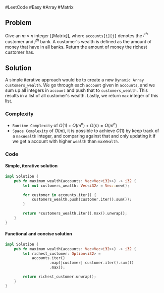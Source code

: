 #LeetCode #Easy #Array #Matrix

## Problem
Give an $m \times n$ integer [[Matrix]], where `accounts[i][j]` denotes the $i^{th}$  customer and $j^{th}$ bank. 
A customer's wealth is defined as the amount of money that have in all banks. Return the amount of money the richest customer has.  

## Solution
A simple iterative approach would be to create a new `Dynamic Array` `customers_wealth`. We go through each `account` given in `accounts`, and we sum up all integers in `account` and push that to `customers_wealth`. This results in a list of all customer's wealth. Lastly, we return `max` integer of this list.

### Complexity 
- `Runtime Complexity` of $O(1) + O(m^n) + O(n) = O(m^n)$
- `Space Complexity` of $O(m)$, it is possible to achieve $O(1)$ by keep track of a `maxWealth` integer, and comparing against that and only updating it if we get a account with higher `wealth` than `maxWealth`.

### Code
#### Simple, iterative solution 
```Rust 
impl Solution {
	pub fn maximum_wealth(accounts: Vec<Vec<i32>>) -> i32 {
		let mut customers_wealth: Vec<i32> = Vec::new();
		
		for customer in accounts.iter() {
			customers_wealth.push(customer.iter().sum());
		}
		
		return *customers_wealth.iter().max().unwrap();
	}
}
```

#### Functional and concise solution
```Rust
impl Solution {
	pub fn maximum_wealth(accounts: Vec<Vec<i32>>) -> i32 {
		let richest_customer: Option<i32> =
			accounts.iter()
					.map(|customer| customer.iter().sum())
					.max();
					
		return richest_customer.unwrap(); 
	}
}
```
